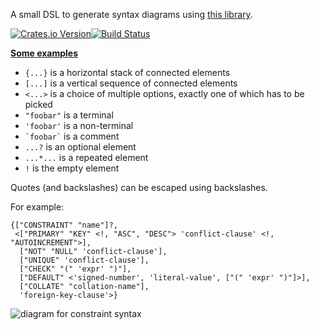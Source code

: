 A small DSL to generate syntax diagrams using [this library](https://github.com/lukaslueg/railroad).

[![Crates.io Version](https://img.shields.io/crates/v/railroad_dsl.svg)](https://crates.io/crates/railroad_dsl)[![Build Status](https://travis-ci.org/lukaslueg/railroad_dsl.svg?branch=master)](https://travis-ci.org/lukaslueg/railroad_dsl)

**[Some examples](https://htmlpreview.github.io/?https://github.com/lukaslueg/railroad_dsl/blob/master/examples/example_diagrams.html)**


* `{...}` is a horizontal stack of connected elements
* `[...]` is a vertical sequence of connected elements
* `<...>` is a choice of multiple options, exactly one of which has to be picked
* `"foobar"` is a terminal
* `'foobar'` is a non-terminal
* `` `foobar` `` is a comment
* `...?` is an optional element
* `...*...` is a repeated element
* `!` is the empty element

Quotes (and backslashes) can be escaped using backslashes.

For example:

```
{["CONSTRAINT" "name"]?,
 <["PRIMARY" "KEY" <!, "ASC", "DESC"> 'conflict-clause' <!, "AUTOINCREMENT">],
  ["NOT" "NULL" 'conflict-clause'],
  ["UNIQUE" 'conflict-clause'],
  ["CHECK" "(" 'expr' ")"],
  ["DEFAULT" <'signed-number', 'literal-value', ["(" 'expr' ")"]>],
  ["COLLATE" "collation-name"],
  'foreign-key-clause'>}
```

![diagram for constraint syntax](https://raw.githubusercontent.com/lukaslueg/railroad_dsl/master/examples/column_constraint.jpeg)
